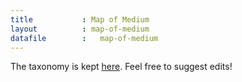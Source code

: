 ```yaml
---
title 			: Map of Medium
layout			: map-of-medium
datafile		:	map-of-medium
---
```


The taxonomy is kept [here](https://github.com/busterbenson/notes/blob/master/_data/map-of-medium.yml). Feel free to suggest edits! 